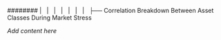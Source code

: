 ######## |   |   |   |   |   |   |   ├── Correlation Breakdown Between Asset Classes During Market Stress

*Add content here*